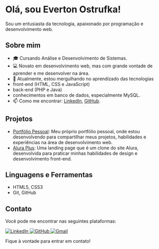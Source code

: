 # Olá, sou Everton Ostrufka!

Sou um entusiasta da tecnologia, apaixonado por programação e desenvolvimento web.

## Sobre mim

- 🎓 Cursando Análise e Desenvolvimento de Sistemas.
- 💻 Novato em desenvolvimento web, mas com grande vontade de aprender e me desenvolver na área.
- 🌱 Atualmente, estou mergulhando no aprendizado das tecnologias
 - front-end (HTML, CSS e JavaScript)
 -  back-end (PHP e Java)
  - conhecimentos em banco de dados, especialmente MySQL.
- 📫 Como me encontrar: [LinkedIn](https://www.linkedin.com/in/everton-ostrufka), [GitHub](https://github.com/evertonost).

## Projetos

- [Portfólio Pessoal](https://portifolio-everton.vercel.app/): Meu próprio portfólio pessoal, onde estou desenvolvendo para compartilhar meus projetos, habilidades e experiências na área de desenvolvimento web.
- [Alura Plus](https://evertonost.github.io/alura_plus/): Uma landing page que é um clone do site Alura, desenvolvida para praticar minhas habilidades de design e desenvolvimento front-end.

## Linguagens e Ferramentas

- HTML5, CSS3
- Git, GitHub

## Contato

Você pode me encontrar nas seguintes plataformas:


<a href="https://www.linkedin.com/in/everton-ostrufka-14ba51173" target="_blank">
    <img src="https://img.shields.io/badge/-LinkedIn-%230077B5?style=for-the-badge&logo=linkedin&logoColor=" alt="LinkedIn">
</a>
<a href="https://github.com/evertonost" target="_blank">
    <img src="https://img.shields.io/badge/-GitHub-%23181717?style=for-the-badge&logo=github&logoColor=" alt="GitHub">
</a>
<a href="mailto:everton.ost@gmail.com">
    <img src="https://img.shields.io/badge/-Gmail-%23333?style=for-the-badge&logo=gmail&logoColor=white" alt="Gmail">
</a>



Fique à vontade para entrar em contato!
